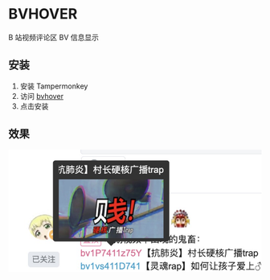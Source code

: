 # BVHOVER

B 站视频评论区 BV 信息显示

## 安装

1. 安装 Tampermonkey
2. 访问 [bvhover](https://greasyfork.org/zh-CN/scripts/408696-bvhover)
3. 点击安装

## 效果

![](./demo.png)
